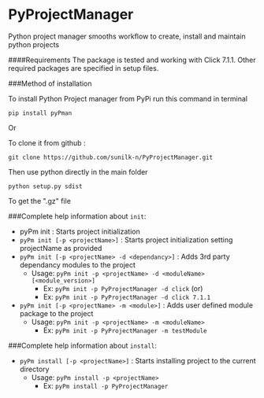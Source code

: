 # PyProjectManager
Python project manager smooths workflow to create, install and maintain python projects

####Requirements
The package is tested and working with Click 7.1.1. Other required packages are specified in setup files.

###Method of installation

To install Python Project manager from PyPi run this command in terminal

```
pip install pyPman
```

Or

To clone it from github : 

```
git clone https://github.com/sunilk-n/PyProjectManager.git
```
Then use python directly in the main folder
```
python setup.py sdist
```
To get the ".gz" file

###Complete help information about `init`:

* pyPm init : Starts project initialization
* `pyPm init [-p <projectName>]` : Starts project initialization setting projectName as provided
* `pyPm init [-p <projectName> -d <dependancy>]` : Adds 3rd party dependancy modules to the project
    - Usage: `pyPm init -p <projectName> -d <moduleName> [<module_version>]`
        * Ex: `pyPm init -p PyProjectManager -d click` (or)
        * Ex: `pyPm init -p PyProjectManager -d click 7.1.1`
* `pyPm init [-p <projectName> -m <module>]` : Adds user defined module package to the project
    - Usage: `pyPm init -p <projectName> -m <moduleName>`
        * Ex: `pyPm init -p PyProjectManager -m testModule`


###Complete help information about `install`:
* `pyPm install [-p <projectName>]` : Starts installing project to the current directory
    - Usage: `pyPm install -p <projectName>`
        * Ex: `pyPm install -p PyProjectManager`